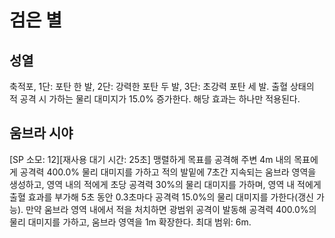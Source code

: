 # 검은 별

## 성열

축적포, 1단: 포탄 한 발, 2단: 강력한 포탄 두 발, 3단: 초강력 포탄 세 발. 출혈 상태의 적 공격 시 가하는 물리 대미지가 15.0% 증가한다. 해당 효과는 하나만 적용된다.

## 움브라 시야

[SP 소모: 12][재사용 대기 시간: 25초] 맹렬하게 목표를 공격해 주변 4m 내의 목표에게 공격력 400.0% 물리 대미지를 가하고 적의 발밑에 7초간 지속되는 움브라 영역을 생성하고, 영역 내의 적에게 초당 공격력 30%의 물리 대미지를 가하며, 영역 내 적에게 출혈 효과를 부가해 5초 동안 0.3초마다 공격력 15.0%의 물리 대미지를 가한다(갱신 가능). 만약 움브라 영역 내에서 적을 처치하면 광범위 공격이 발동해 공격력 400.0%의 물리 대미지를 가하고, 움브라 영역을 1m 확장한다. 최대 범위: 6m.

